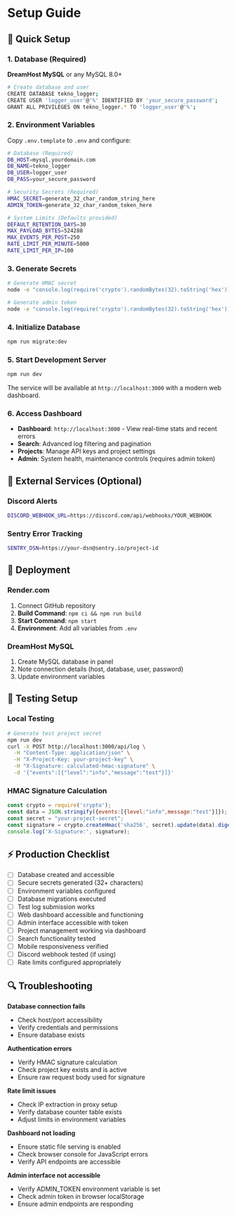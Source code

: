 # Setup Guide

## 🚀 Quick Setup

### 1. Database (Required)
**DreamHost MySQL** or any MySQL 8.0+

```bash
# Create database and user
CREATE DATABASE tekno_logger;
CREATE USER 'logger_user'@'%' IDENTIFIED BY 'your_secure_password';
GRANT ALL PRIVILEGES ON tekno_logger.* TO 'logger_user'@'%';
```

### 2. Environment Variables
Copy `.env.template` to `.env` and configure:

```bash
# Database (Required)
DB_HOST=mysql.yourdomain.com
DB_NAME=tekno_logger
DB_USER=logger_user
DB_PASS=your_secure_password

# Security Secrets (Required)
HMAC_SECRET=generate_32_char_random_string_here
ADMIN_TOKEN=generate_32_char_random_token_here

# System Limits (Defaults provided)
DEFAULT_RETENTION_DAYS=30
MAX_PAYLOAD_BYTES=524288
MAX_EVENTS_PER_POST=250
RATE_LIMIT_PER_MINUTE=5000
RATE_LIMIT_PER_IP=100
```

### 3. Generate Secrets
```bash
# Generate HMAC secret
node -e "console.log(require('crypto').randomBytes(32).toString('hex'))"

# Generate admin token  
node -e "console.log(require('crypto').randomBytes(32).toString('hex'))"
```

### 4. Initialize Database
```bash
npm run migrate:dev
```

### 5. Start Development Server
```bash
npm run dev
```

The service will be available at `http://localhost:3000` with a modern web dashboard.

### 6. Access Dashboard
- **Dashboard**: `http://localhost:3000` - View real-time stats and recent errors
- **Search**: Advanced log filtering and pagination
- **Projects**: Manage API keys and project settings  
- **Admin**: System health, maintenance controls (requires admin token)

## 🔧 External Services (Optional)

### Discord Alerts
```bash
DISCORD_WEBHOOK_URL=https://discord.com/api/webhooks/YOUR_WEBHOOK
```

### Sentry Error Tracking  
```bash
SENTRY_DSN=https://your-dsn@sentry.io/project-id
```

## 🚀 Deployment

### Render.com
1. Connect GitHub repository
2. **Build Command**: `npm ci && npm run build`
3. **Start Command**: `npm start`
4. **Environment**: Add all variables from `.env`

### DreamHost MySQL
1. Create MySQL database in panel
2. Note connection details (host, database, user, password)
3. Update environment variables

## 🧪 Testing Setup

### Local Testing
```bash
# Generate test project secret
npm run dev
curl -X POST http://localhost:3000/api/log \
  -H "Content-Type: application/json" \
  -H "X-Project-Key: your-project-key" \
  -H "X-Signature: calculated-hmac-signature" \
  -d '{"events":[{"level":"info","message":"test"}]}'
```

### HMAC Signature Calculation
```javascript
const crypto = require('crypto');
const data = JSON.stringify({events:[{level:"info",message:"test"}]});
const secret = "your-project-secret";
const signature = crypto.createHmac('sha256', secret).update(data).digest('hex');
console.log('X-Signature:', signature);
```

## ⚡ Production Checklist

- [ ] Database created and accessible
- [ ] Secure secrets generated (32+ characters)
- [ ] Environment variables configured
- [ ] Database migrations executed
- [ ] Test log submission works
- [ ] Web dashboard accessible and functioning
- [ ] Admin interface accessible with token
- [ ] Project management working via dashboard
- [ ] Search functionality tested
- [ ] Mobile responsiveness verified
- [ ] Discord webhook tested (if using)
- [ ] Rate limits configured appropriately

## 🔍 Troubleshooting

**Database connection fails**
- Check host/port accessibility
- Verify credentials and permissions
- Ensure database exists

**Authentication errors**
- Verify HMAC signature calculation
- Check project key exists and is active
- Ensure raw request body used for signature

**Rate limit issues** 
- Check IP extraction in proxy setup
- Verify database counter table exists
- Adjust limits in environment variables

**Dashboard not loading**
- Ensure static file serving is enabled
- Check browser console for JavaScript errors
- Verify API endpoints are accessible

**Admin interface not accessible**
- Verify ADMIN_TOKEN environment variable is set
- Check admin token in browser localStorage
- Ensure admin endpoints are responding